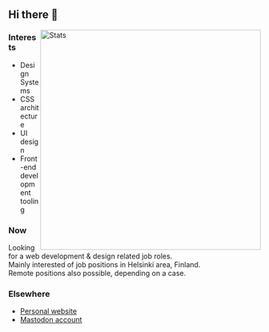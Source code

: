 ## Hi there 👋

<img src="https://github-readme-stats.vercel.app/api?username=d2s&show_icons=true&hide_border=true" alt="Stats" width="440" align="right">

<!--
**d2s/d2s** is a ✨ _special_ ✨ repository because its `README.md` (this file) appears on your GitHub profile.

Here are some ideas to get you started:

- 🔭 I’m currently working on ...
- 🌱 I’m currently learning ...
- 👯 I’m looking to collaborate on ...
- 🤔 I’m looking for help with ...
- 💬 Ask me about ...
- 📫 How to reach me: ...
- 😄 Pronouns: ...
- ⚡ Fun fact: ...
-->

### Interests

- Design Systems
- CSS architecture
- UI design
- Front-end development tooling

### Now

Looking for a web development & design related job roles.  
Mainly interested of job positions in Helsinki area, Finland.  
Remote positions also possible, depending on a case.

### Elsewhere

- <a rel="me" href="https://autiomaa.org/">Personal website</a>
- <a rel="me" href="https://mastodon.social/@autiomaa">Mastodon account</a>
